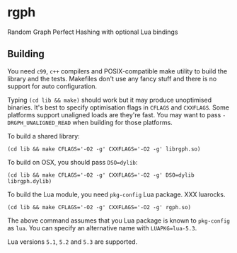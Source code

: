 # rgph
Random Graph Perfect Hashing with optional Lua bindings

## Building

You need `c99`, `c++` compilers and POSIX-compatible make utility
to build the library and the tests.  Makefiles don't use any fancy
stuff and there is no support for auto configuration.

Typing `(cd lib && make)` should work but it may produce unoptimised
binaries. It's best to specify optimisation flags in `CFLAGS` and
`CXXFLAGS`. Some platforms support unaligned loads are they're fast.
You may want to pass `-DRGPH_UNALIGNED_READ` when building for those
platforms.

To build a shared library:

    (cd lib && make CFLAGS='-O2 -g' CXXFLAGS='-O2 -g' librgph.so)

To build on OSX, you should pass `DSO=dylib`:

    (cd lib && make CFLAGS='-O2 -g' CXXFLAGS='-O2 -g' DSO=dylib librgph.dylib)

To build the Lua module, you need `pkg-config` Lua package. XXX luarocks.

    (cd lib && make CFLAGS='-O2 -g' CXXFLAGS='-O2 -g' rgph.so)

The above command assumes that you Lua package is known to `pkg-config`
as `lua`. You can specify an alternative name with `LUAPKG=lua-5.3`.

Lua versions `5.1`, `5.2` and `5.3` are supported.
